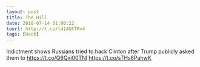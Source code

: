 ```yaml
---
layout: post
title: The Hill
date: 2018-07-14 01:00:22
tourl: http://t.co/t414UtTRv4
tags: [Hack]
---
```

Indictment shows Russians tried to hack Clinton after Trump publicly asked them to https://t.co/Q6Qxi00TNl https://t.co/sTHs8PahwK